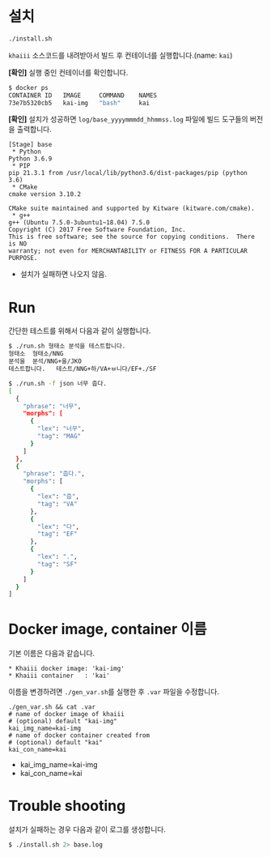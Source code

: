 # 설치

```bash
./install.sh
```

`khaiii` 소스코드를 내려받아서 빌드 후 컨테이너를 실행합니다.(name: `kai`)

**[확인]** 실행 중인 컨테이너를 확인합니다.

```bash
$ docker ps
CONTAINER ID   IMAGE     COMMAND    NAMES
73e7b5320cb5   kai-img   "bash"     kai
```

**[확인]** 설치가 성공하면 `log/base_yyyymmmdd_hhmmss.log` 파일에 빌드 도구들의 버전을 출력합니다.

```log
[Stage] base
 * Python
Python 3.6.9
 * PIP
pip 21.3.1 from /usr/local/lib/python3.6/dist-packages/pip (python 3.6)
 * CMake
cmake version 3.10.2

CMake suite maintained and supported by Kitware (kitware.com/cmake).
 * g++
g++ (Ubuntu 7.5.0-3ubuntu1~18.04) 7.5.0
Copyright (C) 2017 Free Software Foundation, Inc.
This is free software; see the source for copying conditions.  There is NO
warranty; not even for MERCHANTABILITY or FITNESS FOR A PARTICULAR PURPOSE.
```

* 설치가 실패하면 나오지 않음.

# Run

간단한 테스트를 위해서 다음과 같이 실행합니다.

```bash
$ ./run.sh 형태소 분석을 테스트합니다.
형태소  형태소/NNG
분석을  분석/NNG+을/JKO
테스트합니다.   테스트/NNG+하/VA+ㅂ니다/EF+./SF
```

```bash
$ ./run.sh -f json 너무 춥다.
[
  {
    "phrase": "너무",
    "morphs": [
      {
        "lex": "너무",
        "tag": "MAG"
      }
    ]
  },
  {
    "phrase": "춥다.",
    "morphs": [
      {
        "lex": "춥",
        "tag": "VA"
      },
      {
        "lex": "다",
        "tag": "EF"
      },
      {
        "lex": ".",
        "tag": "SF"
      }
    ]
  }
]
```

# Docker image, container 이름

기본 이름은 다음과 같습니다.

```
* Khaiii docker image: 'kai-img'
* Khaiii container   : 'kai'
```

이름을 변경하려면 `./gen_var.sh`를 실행한 후 `.var` 파일을 수정합니다.

```
./gen_var.sh && cat .var
# name of docker image of khaiii
# (optional) default "kai-img"
kai_img_name=kai-img
# name of docker container created from 
# (optional) default "kai"
kai_con_name=kai
```

* kai_img_name=kai-img
* kai_con_name=kai

# Trouble shooting

설치가 실패하는 경우 다음과 같이 로그를 생성합니다.

```bash
$ ./install.sh 2> base.log
```

